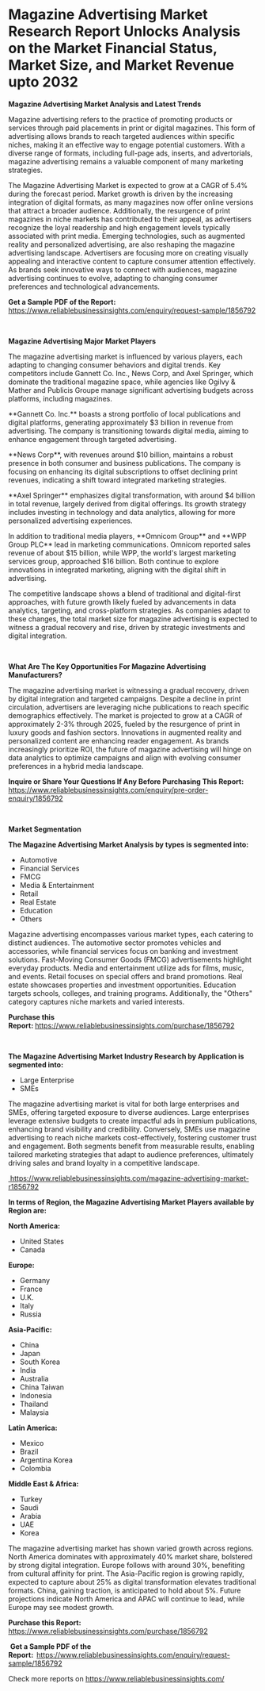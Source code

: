 <p><h1>Magazine Advertising Market Research Report Unlocks Analysis on the Market Financial Status, Market Size, and Market Revenue upto 2032</h1></p><p><strong>Magazine Advertising Market Analysis and Latest Trends</strong></p>
<p><p>Magazine advertising refers to the practice of promoting products or services through paid placements in print or digital magazines. This form of advertising allows brands to reach targeted audiences within specific niches, making it an effective way to engage potential customers. With a diverse range of formats, including full-page ads, inserts, and advertorials, magazine advertising remains a valuable component of many marketing strategies.</p><p>The Magazine Advertising Market is expected to grow at a CAGR of 5.4% during the forecast period. Market growth is driven by the increasing integration of digital formats, as many magazines now offer online versions that attract a broader audience. Additionally, the resurgence of print magazines in niche markets has contributed to their appeal, as advertisers recognize the loyal readership and high engagement levels typically associated with print media. Emerging technologies, such as augmented reality and personalized advertising, are also reshaping the magazine advertising landscape. Advertisers are focusing more on creating visually appealing and interactive content to capture consumer attention effectively. As brands seek innovative ways to connect with audiences, magazine advertising continues to evolve, adapting to changing consumer preferences and technological advancements.</p></p>
<p><strong>Get a Sample PDF of the Report:&nbsp;</strong> <a href="https://www.reliablebusinessinsights.com/enquiry/request-sample/1856792?utm_campaign=3360&utm_medium=2&utm_source=Github&utm_content=ia&utm_term=10032025&utm_id=magazine-advertising">https://www.reliablebusinessinsights.com/enquiry/request-sample/1856792</a></p>
<p>&nbsp;</p>
<p><strong>Magazine Advertising Major Market Players</strong></p>
<p><p>The magazine advertising market is influenced by various players, each adapting to changing consumer behaviors and digital trends. Key competitors include Gannett Co. Inc., News Corp, and Axel Springer, which dominate the traditional magazine space, while agencies like Ogilvy & Mather and Publicis Groupe manage significant advertising budgets across platforms, including magazines.</p><p>**Gannett Co. Inc.** boasts a strong portfolio of local publications and digital platforms, generating approximately $3 billion in revenue from advertising. The company is transitioning towards digital media, aiming to enhance engagement through targeted advertising.</p><p>**News Corp**, with revenues around $10 billion, maintains a robust presence in both consumer and business publications. The company is focusing on enhancing its digital subscriptions to offset declining print revenues, indicating a shift toward integrated marketing strategies.</p><p>**Axel Springer** emphasizes digital transformation, with around $4 billion in total revenue, largely derived from digital offerings. Its growth strategy includes investing in technology and data analytics, allowing for more personalized advertising experiences.</p><p>In addition to traditional media players, **Omnicom Group** and **WPP Group PLC** lead in marketing communications. Omnicom reported sales revenue of about $15 billion, while WPP, the world's largest marketing services group, approached $16 billion. Both continue to explore innovations in integrated marketing, aligning with the digital shift in advertising.</p><p>The competitive landscape shows a blend of traditional and digital-first approaches, with future growth likely fueled by advancements in data analytics, targeting, and cross-platform strategies. As companies adapt to these changes, the total market size for magazine advertising is expected to witness a gradual recovery and rise, driven by strategic investments and digital integration.</p></p>
<p>&nbsp;</p>
<p><strong>What Are The Key Opportunities For Magazine Advertising Manufacturers?</strong></p>
<p><p>The magazine advertising market is witnessing a gradual recovery, driven by digital integration and targeted campaigns. Despite a decline in print circulation, advertisers are leveraging niche publications to reach specific demographics effectively. The market is projected to grow at a CAGR of approximately 2-3% through 2025, fueled by the resurgence of print in luxury goods and fashion sectors. Innovations in augmented reality and personalized content are enhancing reader engagement. As brands increasingly prioritize ROI, the future of magazine advertising will hinge on data analytics to optimize campaigns and align with evolving consumer preferences in a hybrid media landscape.</p></p>
<p><strong>Inquire or Share Your Questions If Any Before Purchasing This Report:</strong> <a href="https://www.reliablebusinessinsights.com/enquiry/pre-order-enquiry/1856792?utm_campaign=3360&utm_medium=2&utm_source=Github&utm_content=ia&utm_term=10032025&utm_id=magazine-advertising">https://www.reliablebusinessinsights.com/enquiry/pre-order-enquiry/1856792</a></p>
<p>&nbsp;</p>
<p><strong>Market Segmentation</strong></p>
<p><strong>The Magazine Advertising Market Analysis by types is segmented into:</strong></p>
<p><ul><li>Automotive</li><li>Financial Services</li><li>FMCG</li><li>Media & Entertainment</li><li>Retail</li><li>Real Estate</li><li>Education</li><li>Others</li></ul></p>
<p><p>Magazine advertising encompasses various market types, each catering to distinct audiences. The automotive sector promotes vehicles and accessories, while financial services focus on banking and investment solutions. Fast-Moving Consumer Goods (FMCG) advertisements highlight everyday products. Media and entertainment utilize ads for films, music, and events. Retail focuses on special offers and brand promotions. Real estate showcases properties and investment opportunities. Education targets schools, colleges, and training programs. Additionally, the "Others" category captures niche markets and varied interests.</p></p>
<p><strong>Purchase this Report:&nbsp;</strong><a href="https://www.reliablebusinessinsights.com/purchase/1856792?utm_campaign=3360&utm_medium=2&utm_source=Github&utm_content=ia&utm_term=10032025&utm_id=magazine-advertising">https://www.reliablebusinessinsights.com/purchase/1856792</a></p>
<p>&nbsp;</p>
<p><strong>The Magazine Advertising Market Industry Research by Application is segmented into:</strong></p>
<p><ul><li>Large Enterprise</li><li>SMEs</li></ul></p>
<p><p>The magazine advertising market is vital for both large enterprises and SMEs, offering targeted exposure to diverse audiences. Large enterprises leverage extensive budgets to create impactful ads in premium publications, enhancing brand visibility and credibility. Conversely, SMEs use magazine advertising to reach niche markets cost-effectively, fostering customer trust and engagement. Both segments benefit from measurable results, enabling tailored marketing strategies that adapt to audience preferences, ultimately driving sales and brand loyalty in a competitive landscape.</p></p>
<p><a href="https://www.reliablebusinessinsights.com/magazine-advertising-market-r1856792?utm_campaign=3360&utm_medium=2&utm_source=Github&utm_content=ia&utm_term=10032025&utm_id=magazine-advertising">&nbsp;https://www.reliablebusinessinsights.com/magazine-advertising-market-r1856792</a></p>
<p><strong>In terms of Region, the Magazine Advertising Market Players available by Region are:</strong></p>
<p>
    <p> <strong> North America: </strong>
        <ul>
            <li>United States</li>
            <li>Canada</li>
        </ul>
        </p> 
    <p> <strong> Europe: </strong>
        <ul>
            <li>Germany</li>
            <li>France</li>
            <li>U.K.</li>
            <li>Italy</li>
            <li>Russia</li>
        </ul>
        </p> 
    <p> <strong> Asia-Pacific: </strong>
        <ul>
            <li>China</li>
            <li>Japan</li>
            <li>South Korea</li>
            <li>India</li>
            <li>Australia</li>
            <li>China Taiwan</li>
            <li>Indonesia</li>
            <li>Thailand</li>
            <li>Malaysia</li>
        </ul>
        </p> 
    <p> <strong> Latin America: </strong>
        <ul>
            <li>Mexico</li>
            <li>Brazil</li>
            <li>Argentina Korea</li>
            <li>Colombia</li>
        </ul>
        </p> 
    <p> <strong> Middle East & Africa: </strong>
        <ul>
            <li>Turkey</li>
            <li>Saudi</li>
            <li>Arabia</li>
            <li>UAE</li>
            <li>Korea</li>
        </ul>
    </p>
    </p>
<p><p>The magazine advertising market has shown varied growth across regions. North America dominates with approximately 40% market share, bolstered by strong digital integration. Europe follows with around 30%, benefiting from cultural affinity for print. The Asia-Pacific region is growing rapidly, expected to capture about 25% as digital transformation elevates traditional formats. China, gaining traction, is anticipated to hold about 5%. Future projections indicate North America and APAC will continue to lead, while Europe may see modest growth.</p></p>
<p><strong>Purchase this Report: </strong><a href="https://www.reliablebusinessinsights.com/purchase/1856792?utm_campaign=3360&utm_medium=2&utm_source=Github&utm_content=ia&utm_term=10032025&utm_id=magazine-advertising">https://www.reliablebusinessinsights.com/purchase/1856792</a></p>
<p>&nbsp;<strong>Get a Sample PDF of the Report:&nbsp;&nbsp;</strong><a href="https://www.reliablebusinessinsights.com/enquiry/request-sample/1856792?utm_campaign=3360&utm_medium=2&utm_source=Github&utm_content=ia&utm_term=10032025&utm_id=magazine-advertising">https://www.reliablebusinessinsights.com/enquiry/request-sample/1856792</a></p>
<p><strong></strong></p>
<p>Check more reports on <a href="https://www.reliablebusinessinsights.com/?utm_campaign=3360&utm_medium=2&utm_source=Github&utm_content=ia&utm_term=10032025&utm_id=magazine-advertising">https://www.reliablebusinessinsights.com/</a></p>